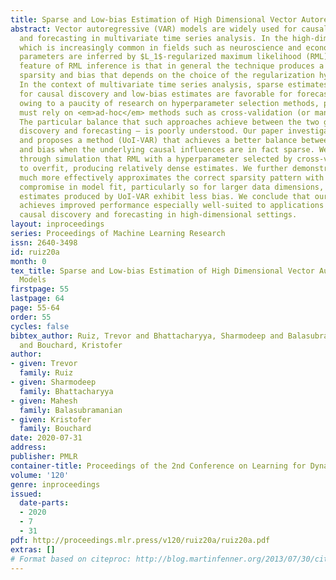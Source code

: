 ```yaml
---
title: Sparse and Low-bias Estimation of High Dimensional Vector Autoregressive Models
abstract: Vector autoregressive (VAR) models are widely used for causal discovery
  and forecasting in multivariate time series analysis. In the high-dimensional setting,
  which is increasingly common in fields such as neuroscience and econometrics, model
  parameters are inferred by $L_1$-regularized maximum likelihood (RML). A well-known
  feature of RML inference is that in general the technique produces a trade-off between
  sparsity and bias that depends on the choice of the regularization hyperparameter.
  In the context of multivariate time series analysis, sparse estimates are favorable
  for causal discovery and low-bias estimates are favorable for forecasting. However,
  owing to a paucity of research on hyperparameter selection methods, practitioners
  must rely on <em>ad-hoc</em> methods such as cross-validation (or manual tuning).
  The particular balance that such approaches achieve between the two goals — causal
  discovery and forecasting — is poorly understood. Our paper investigates this behavior
  and proposes a method (UoI-VAR) that achieves a better balance between sparsity
  and bias when the underlying causal influences are in fact sparse. We demonstrate
  through simulation that RML with a hyperparameter selected by cross-validation tends
  to overfit, producing relatively dense estimates. We further demonstrate that UoI-VAR
  much more effectively approximates the correct sparsity pattern with only a minor
  compromise in model fit, particularly so for larger data dimensions, and that the
  estimates produced by UoI-VAR exhibit less bias. We conclude that our method
  achieves improved performance especially well-suited to applications involving simultaneous
  causal discovery and forecasting in high-dimensional settings.
layout: inproceedings
series: Proceedings of Machine Learning Research
issn: 2640-3498
id: ruiz20a
month: 0
tex_title: Sparse and Low-bias Estimation of High Dimensional Vector Autoregressive
  Models
firstpage: 55
lastpage: 64
page: 55-64
order: 55
cycles: false
bibtex_author: Ruiz, Trevor and Bhattacharyya, Sharmodeep and Balasubramanian, Mahesh
  and Bouchard, Kristofer
author:
- given: Trevor
  family: Ruiz
- given: Sharmodeep
  family: Bhattacharyya
- given: Mahesh
  family: Balasubramanian
- given: Kristofer
  family: Bouchard
date: 2020-07-31
address: 
publisher: PMLR
container-title: Proceedings of the 2nd Conference on Learning for Dynamics and Control
volume: '120'
genre: inproceedings
issued:
  date-parts:
  - 2020
  - 7
  - 31
pdf: http://proceedings.mlr.press/v120/ruiz20a/ruiz20a.pdf
extras: []
# Format based on citeproc: http://blog.martinfenner.org/2013/07/30/citeproc-yaml-for-bibliographies/
---
```

